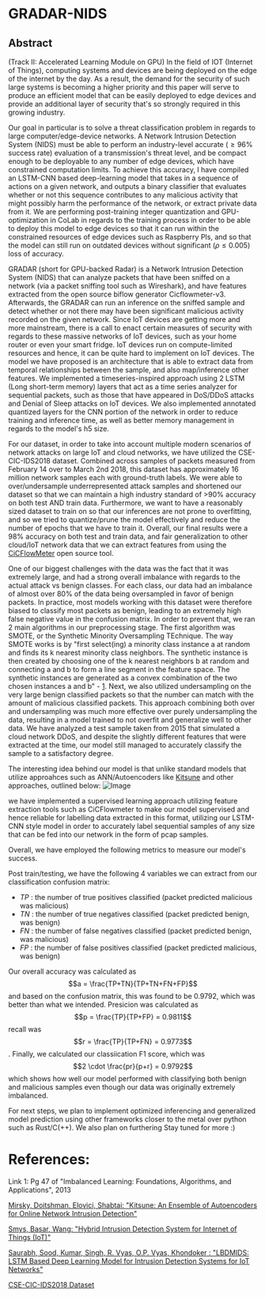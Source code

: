 # GRADAR-NIDS


## Abstract
(Track II: Accelerated Learning Module on GPU)
In the field of IOT (Internet of Things), computing systems and devices are being deployed on the edge of the internet by the day. As a result, the demand for the security of such large systems is becoming a higher priority and this paper will serve to produce an efficient model that can be easily deployed to edge devices and provide an additional layer of security that's so strongly required in this growing industry.

Our goal in particular is to solve a threat classification problem in regards to large computer/edge-device networks. A Network Intrusion Detection System (NIDS) must be able to perform an industry-level accurate ($\geq96 \%$ success rate) evaluation of a transmission's threat level, and be compact enough to be deployable to any number of edge devices, which have constrained computation limits. To achieve this accuracy, I have compiled an LSTM-CNN based deep-learning model that takes in a sequence of actions on a given network, and outputs a binary classifier that evaluates whether or not this sequence contributes to any malicious activity that might possibly harm the performance of the network, or extract private data from it. We are performing post-training integer quantization and GPU-optimization in CoLab in regards to the training process in order to be able to deploy this model to edge devices so that it can run within the constrained resources of edge devices such as Raspberry PIs, and so that the model can still run on outdated devices without significant ($\rho \leq 0.005$) loss of accuracy.

GRADAR (short for GPU-backed Radar) is a Network Intrusion Detection System (NIDS) that can analyze packets that have been sniffed on a network (via a packet sniffing tool such as Wireshark), and have features extracted from the open source biflow generator Cicflowmeter-v3. Afterwards, the GRADAR can run an inference on the sniffed sample and detect whether or not there may have been significant malicious activity recorded on the given network. Since IoT devices are getting more and more mainstream, there is a call to enact certain measures of security with regards to these massive networks of IoT devices, such as your home router or even your smart fridge. IoT devices run on compute-limited resources and hence, it can be quite hard to implement on IoT devices. The model we have proposed is an architecture that is able to extract data from temporal relationships between the sample, and also map/inference other features. We implemented a timeseries-inspired approach using 2 LSTM (Long short-term memory) layers that act as a time series analyzer for sequential packets, such as those that have appeared in DoS/DDoS attacks and Denial of Sleep attacks on IoT devices. We also implemented annotated quantized layers for the CNN portion of the network in order to reduce training and inference time, as well as better memory management in regards to the model's h5 size.

For our dataset, in order to take into account multiple modern scenarios of network attacks on large IoT and cloud networks, we have utilized the CSE-CIC-IDS2018 dataset. Combined across samples of packets measured from February 14 over to March 2nd 2018, this dataset has approximately 16 million network samples each with ground-truth labels. We were able to over/undersample underrepresented attack samples and shortened our dataset so that we can maintain a high industry standard of >90% accuracy on both test AND train data. Furthermore, we want to have a reasonably sized dataset to train on so that our inferences are not prone to overfitting, and so we tried to quantize/prune the model effectively and reduce the number of epochs that we have to train it. Overall, our final results were a 98% accuracy on both test and train data, and fair generalization to other cloud/IoT network data that we can extract features from using the [CiCFlowMeter](https://github.com/datthinh1801/cicflowmeter/tree/mainCICFlowMeter) open source tool.

One of our biggest challenges with the data was the fact that it was extremely large, and had a strong overall imbalance with regards to the actual attack vs benign classes. For each class, our data had an imbalance of almost over 80% of the data being oversampled in favor of benign packets. In practice, most models working with this dataset were therefore biased to classify most packets as benign, leading to an extremely high false negative value in the confusion matrix. In order to prevent that, we ran 2 main algorithms in our preprocessing stage. The first algorithm was SMOTE, or the Synthetic Minority Oversampling TEchnique. The way SMOTE works is by "first select(ing) a minority class instance a at random and finds its k nearest minority class neighbors. The synthetic instance is then created by choosing one of the k nearest neighbors b at random and connecting a and b to form a line segment in the feature space. The synthetic instances are generated as a convex combination of the two chosen instances a and b" - [1](https://amzn.to/32K9K6d). Next, we also utilized undersampling on the very large benign classified packets so that the number can match with the amount of malicious classified packets. This approach combining both over and undersampling was much more effective over purely undersampling the data, resulting in a model trained to not overfit and generalize well to other data. We have analyzed a test sample taken from 2015 that simulated a cloud network DDoS, and despite the slightly different features that were extracted at the time, our model still managed to accurately classify the sample to a satisfactory degree.

The interesting idea behind our model is that unlike standard models that utilize approahces such as ANN/Autoencoders like [Kitsune](https://github.com/ymirsky/Kitsune-py) and other approaches, outlined below:
![Image](https://cdn.discordapp.com/attachments/819417070185480202/1103160766338699274/image.png)

we have implemented a supervised learning approach utilizing feature extraction tools such as CiCFlowmeter to make our model supervised and hence reliable for labelling data extracted in this format, utilizing our LSTM-CNN style model in order to accurately label sequential samples of any size that can be fed into our network in the form of pcap samples.

Overall, we have employed the following metrics to measure our model's success.

Post train/testing, we have the following 4 variables we can extract from our classification confusion matrix:
- $TP$ : the number of true positives classified (packet predicted malicious was malicious)
- $TN$ : the number of true negatives classified (packet predicted benign, was benign)
- $FN$ : the number of false negatives classified (packet predicted benign, was malicious)
- $FP$ : the number of false positives classified (packet predicted malicious, was benign)

Our overall accuracy was calculated as $$a = \frac{TP+TN}{TP+TN+FN+FP}$$ and based on the confusion matrix, this was found to be $0.9792$, which was better than what we intended. Presicion was calculated as $$p = \frac{TP}{TP+FP} = 0.9811$$ recall was $$r = \frac{TP}{TP+FN} = 0.9773$$. Finally, we calculated our classiication F1 score, which was $$2 \cdot \frac{pr}{p+r} = 0.9792$$ which shows how well our model performed with classifying both benign and malicious samples even though our data was originally extremely imbalanced.

For next steps, we plan to implement optimized inferencing and generalized model prediction using other frameworks closer to the metal over python such as Rust/C(++). We also plan on furthering  Stay tuned for more :)


# References: 
Link 1: Pg 47 of "Imbalanced Learning: Foundations, Algorithms, and Applications", 2013

[Mirsky, Doitshman, Elovici, Shabtai: "Kitsune: An Ensemble of Autoencoders for Online
Network Intrusion Detection"](https://arxiv.org/pdf/1802.09089.pdf)

[Smys, Basar, Wang: "Hybrid Intrusion Detection System for Internet of Things (IoT)"](https://irojournals.com/iroismac/V2/I4/02.pdf)

[Saurabh, Sood, Kumar, Singh, R. Vyas, O.P. Vyas, Khondoker : "LBDMIDS: LSTM Based Deep Learning Model for
Intrusion Detection Systems for IoT Networks"](https://arxiv.org/pdf/2207.00424.pdf)

[CSE-CIC-IDS2018 Dataset](https://www.unb.ca/cic/datasets/ids-2018.html)
